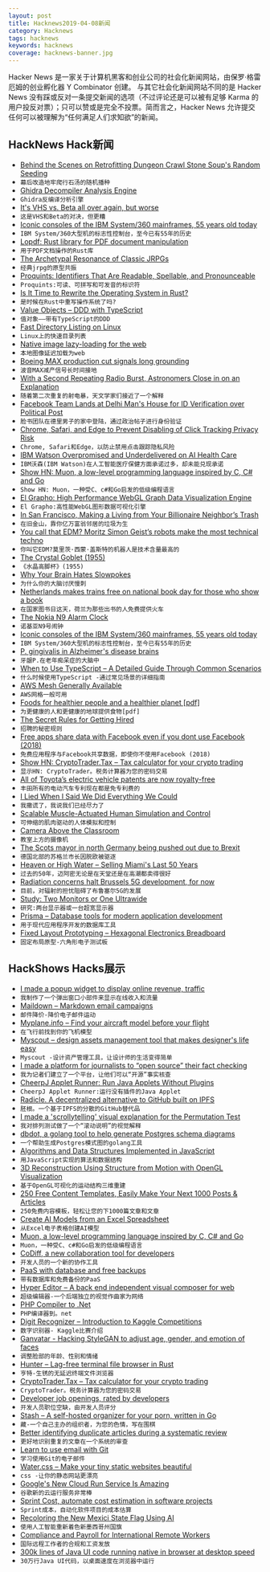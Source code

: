 ```yaml
---
layout: post
title: Hacknews2019-04-08新闻
category: Hacknews
tags: hacknews
keywords: hacknews
coverage: hacknews-banner.jpg
---
```


Hacker News 是一家关于计算机黑客和创业公司的社会化新闻网站，由保罗·格雷厄姆的创业孵化器 Y Combinator 创建。
与其它社会化新闻网站不同的是 Hacker News 没有踩或反对一条提交新闻的选项（不过评论还是可以被有足够 Karma 的用户投反对票）；只可以赞或是完全不投票。简而言之，Hacker News 允许提交任何可以被理解为“任何满足人们求知欲”的新闻。

## HackNews Hack新闻


- [Behind the Scenes on Retrofitting Dungeon Crawl Stone Soup&#39;s Random Seeding](http://crawl.develz.org/wordpress/behind-the-scenes-on-retrofitting-dcss-seeding)
- `幕后改造地牢爬行石汤的随机播种`
- [Ghidra Decompiler Analysis Engine](https://ghidra-decompiler-docs.netlify.com/)
- `Ghidra反编译分析引擎`
- [It&#39;s VHS vs. Beta all over again, but worse](https://www.johnnygrubb.com/its-vhs-vs-beta-all-over-again-but-worse)
- `这是VHS和Beta的对决，但更糟`
- [Iconic consoles of the IBM System/360 mainframes, 55 years old today](http://www.righto.com/2019/04/iconic-consoles-of-ibm-system360.html)
- `IBM System/360大型机的标志性控制台，至今已有55年的历史`
- [Lopdf: Rust library for PDF document manipulation](https://github.com/J-F-Liu/lopdf)
- `用于PDF文档操作的Rust库`
- [The Archetypal Resonance of Classic JRPGs](https://www.hyperindexed.com/blog/2019/4/6/the-archetypal-resonance-of-classic-jrpgs)
- `经典jrpg的原型共振`
- [Proquints: Identifiers That Are Readable, Spellable, and Pronounceable](https://arxiv.org/html/0901.4016)
- `Proquints:可读、可拼写和可发音的标识符`
- [Is It Time to Rewrite the Operating System in Rust?](https://youtube.com/watch?v=HgtRAbE1nBM)
- `是时候在Rust中重写操作系统了吗?`
- [Value Objects – DDD with TypeScript](https://khalilstemmler.com/articles/typescript-value-object/)
- `值对象——带有TypeScript的DDD`
- [Fast Directory Listing on Linux](https://github.com/romkatv/gitstatus/blob/master/docs/listdir.md)
- `Linux上的快速目录列表`
- [Native image lazy-loading for the web](https://addyosmani.com/blog/lazy-loading/)
- `本地图像延迟加载为web`
- [Boeing MAX production cut signals long grounding](https://leehamnews.com/2019/04/06/boeing-max-production-cut-signals-long-grounding/)
- `波音MAX减产信号长时间接地`
- [With a Second Repeating Radio Burst, Astronomers Close in on an Explanation](https://www.quantamagazine.org/astronomers-now-think-they-can-explain-fast-radio-bursts-20190228/)
- `随着第二次重复的射电暴，天文学家们接近了一个解释`
- [Facebook Team Lands at Delhi Man&#39;s House for ID Verification over Political Post](https://www.news18.com/news/india/facebook-does-physical-verification-of-an-indian-user-for-a-political-post-report-2092397.html)
- `脸书团队在德里男子的家中登陆，通过政治帖子进行身份验证`
- [Chrome, Safari, and Edge to Prevent Disabling of Click Tracking Privacy Risk](https://www.bleepingcomputer.com/news/software/major-browsers-to-prevent-disabling-of-click-tracking-privacy-risk/)
- `Chrome, Safari和Edge，以防止禁用点击跟踪隐私风险`
- [IBM Watson Overpromised and Underdelivered on AI Health Care](https://spectrum.ieee.org/biomedical/diagnostics/how-ibm-watson-overpromised-and-underdelivered-on-ai-health-care)
- `IBM沃森(IBM Watson)在人工智能医疗保健方面承诺过多，却未能兑现承诺`
- [Show HN: Muon, a low-level programming language inspired by C, C# and Go](https://github.com/nickmqb/muon)
- `Show HN: Muon，一种受C、c#和Go启发的低级编程语言`
- [El Grapho: High Performance WebGL Graph Data Visualization Engine](https://github.com/ericdrowell/ElGrapho)
- `El Grapho:高性能WebGL图形数据可视化引擎`
- [In San Francisco, Making a Living from Your Billionaire Neighbor’s Trash](https://www.nytimes.com/2019/04/07/us/trash-pickers-san-francisco-zuckerberg.html)
- `在旧金山，靠你亿万富翁邻居的垃圾为生`
- [You call that EDM? Moritz Simon Geist’s robots make the most technical techno](https://arstechnica.com/gaming/2019/04/you-call-that-edm-moritz-simon-geists-robots-make-the-most-technical-techno/)
- `你叫它EDM?莫里茨·西蒙·盖斯特的机器人是技术含量最高的`
- [The Crystal Goblet (1955)](https://web.archive.org/web/20181115190438/http://gmunch.home.pipeline.com/typo-L/misc/ward.htm)
- `《水晶高脚杯》(1955)`
- [Why Your Brain Hates Slowpokes](http://nautil.us/issue/71/flow/why-your-brain-hates-slowpokes-rp)
- `为什么你的大脑讨厌慢刺`
- [Netherlands makes trains free on national book day for those who show a book](https://www.independent.co.uk/travel/news-and-advice/netherlands-free-train-national-book-day-tickets-travel-tickets-ns-a8849606.html)
- `在国家图书日这天，荷兰为那些出书的人免费提供火车`
- [The Nokia N9 Alarm Clock](http://nition.momentstudio.co.nz/2014/08/the-nokia-n9-alarm-clock/)
- `诺基亚N9号闹钟`
- [Iconic consoles of the IBM System/360 mainframes, 55 years old today](http://www.righto.com/2019/04/iconic-consoles-of-ibm-system360.html?m=1)
- `IBM System/360大型机的标志性控制台，至今已有55年的历史`
- [P. gingivalis in Alzheimer&#39;s disease brains](http://advances.sciencemag.org/content/5/1/eaau3333)
- `牙龈P.在老年痴呆症的大脑中`
- [When to Use TypeScript – A Detailed Guide Through Common Scenarios](https://khalilstemmler.com/articles/when-to-use-typescript-guide/)
- `什么时候使用TypeScript -通过常见场景的详细指南`
- [AWS Mesh Generally Available](https://aws.amazon.com/about-aws/whats-new/2019/03/aws-app-mesh-is-now-generally-available/)
- `AWS网格一般可用`
- [Foods for healthier people and a healthier planet [pdf]](https://www.wwf.org.uk/sites/default/files/2019-02/Knorr_Future_50_Report_FINAL_Online.pdf)
- `为更健康的人和更健康的地球提供食物[pdf]`
- [The Secret Rules for Getting Hired](https://shkspr.mobi/blog/2019/04/the-secret-rules-for-getting-hired/)
- `招聘的秘密规则`
- [Free apps share data with Facebook even if you dont use Facebook (2018)](https://privacyinternational.org/report/2647/how-apps-android-share-data-facebook-report)
- `免费应用程序与Facebook共享数据，即使你不使用Facebook (2018)`
- [Show HN: CryptoTrader.Tax – Tax calculator for your crypto trading](https://www.cryptotrader.tax)
- `显示HN: CryptoTrader。税务计算器为您的密码交易`
- [All of Toyota’s electric vehicle patents are now royalty-free](https://www.topgear.com/car-news/electric/toyota-sharing-its-ev-secrets-free)
- `丰田所有的电动汽车专利现在都是免专利费的`
- [I Lied When I Said We Did Everything We Could](https://www.doximity.com/doc_news/v2/entries/18293779)
- `我撒谎了，我说我们已经尽力了`
- [Scalable Muscle-Actuated Human Simulation and Control](http://mrl.snu.ac.kr/research/ProjectScalable/Page.htm)
- `可伸缩的肌肉驱动的人体模拟和控制`
- [Camera Above the Classroom](http://www.sixthtone.com/news/1003759/camera-above-the-classroom)
- `教室上方的摄像机`
- [The Scots mayor in north Germany being pushed out due to Brexit](https://www.thelocal.de/20190405/meet-the-scots-mayor-in-north-germany-being-pushed-out-due-to-brexit)
- `德国北部的苏格兰市长因脱欧被驱逐`
- [Heaven or High Water – Selling Miami&#39;s Last 50 Years](https://popula.com/2019/04/02/heaven-or-high-water/)
- `过去的50年，迈阿密无论是在天堂还是在高潮都卖得很好`
- [Radiation concerns halt Brussels 5G development, for now](http://www.brusselstimes.com/brussels/14753/radiation-concerns-halt-brussels-5g-for-now)
- `目前，对辐射的担忧阻碍了布鲁塞尔5G的发展`
- [Study: Two Monitors or One Ultrawide](https://keenethics.com/blog/1497078000000-two-monitors-or-one-ultrawide)
- `研究:两台显示器或一台超宽显示器`
- [Prisma – Database tools for modern application development](https://www.prisma.io/)
- `用于现代应用程序开发的数据库工具`
- [Fixed Layout Prototyping – Hexagonal Electronics Breadboard](http://davidrowntree.co.uk/fixed-layout-prototyping/)
- `固定布局原型-六角形电子测试板`


## HackShows Hacks展示

- [ I made a popup widget to display online revenue, traffic](https://dailyinsight.com/#)
- `我制作了一个弹出窗口小部件来显示在线收入和流量`
- [ Maildown – Markdown email campaigns](https://news.ycombinator.com/item?id=19590646)
- `邮件降价-降价电子邮件运动`
- [ Myplane.info – Find your aircraft model before your flight](https://myplane.info/)
- `在飞行前找到你的飞机模型`
- [ Myscout – design assets management tool that makes designer&#39;s life easy](https://iconscout.com/my-scout)
- `Myscout -设计资产管理工具，让设计师的生活变得简单`
- [ I made a platform for journalists to “open source” their fact checking](https://sourcedfact.com)
- `我为记者们建立了一个平台，让他们可以“开源”事实核查`
- [ CheerpJ Applet Runner: Run Java Applets Without Plugins](https://chrome.google.com/webstore/detail/cheerpj-applet-runner/bbmolahhldcbngedljfadjlognfaaein)
- `CheerpJ Applet Runner:运行没有插件的Java Applet`
- [ Radicle. A decentralized alternative to GitHub built on IPFS](https://github.com/radicle-dev/radicle)
- `胚根。一个基于IPFS的分散的GitHub替代品`
- [ I made a &#39;scrollytelling&#39; visual explanation for the Permutation Test](https://www.jwilber.me/permutationtest/)
- `我对排列测试做了一个“滚动说明”的视觉解释`
- [ dbdot, a golang tool to help generate Postgres schema diagrams](https://github.com/akarki15/dbdot)
- `一个帮助生成Postgres模式图的golang工具`
- [ Algorithms and Data Structures Implemented in JavaScript](https://github.com/amejiarosario/dsa.js)
- `用JavaScript实现的算法和数据结构`
- [ 3D Reconstruction Using Structure from Motion with OpenGL Visualization](https://capsulesbot.com/blog/2019/03/12/apolloscape-sfm.html)
- `基于OpenGL可视化的运动结构三维重建`
- [ 250 Free Content Templates, Easily Make Your Next 1000 Posts &amp; Articles](https://vumiu.com/dynamic-content-templates/)
- `250免费内容模板，轻松让您的下1000篇文章和文章`
- [ Create AI Models from an Excel Spreadsheet](https://getyantra.com)
- `从Excel电子表格创建AI模型`
- [ Muon, a low-level programming language inspired by C, C# and Go](https://github.com/nickmqb/muon)
- `Muon，一种受C、c#和Go启发的低级编程语言`
- [ CoDiff, a new collaboration tool for developers](https://news.ycombinator.com/item?id=19593637)
- `开发人员的一个新的协作工具`
- [ PaaS with database and free backups](https://backery.io)
- `带有数据库和免费备份的PaaS`
- [ Hyper Editor – A back end independent visual composer for web](https://github.com/DivineITLimited/hyper-editor)
- `超级编辑器-一个后端独立的视觉作曲家为网络`
- [ PHP Compiler to .Net](https://www.peachpie.io)
- `PHP编译器到。net`
- [ Digit Recognizer – Introduction to Kaggle Competitions](https://towardsdatascience.com/digit-recognizer-introduction-to-kaggle-competitions-with-image-classification-task-0-995-268fa2b90e13)
- `数字识别器- Kaggle比赛介绍`
- [ Ganvatar - Hacking StyleGAN to adjust age, gender, and emotion of faces](https://ganvatar.com)
- `调整脸部的年龄、性别和情绪`
- [ Hunter – Lag-free terminal file browser in Rust](https://github.com/rabite0/hunter)
- `亨特-生锈的无延迟终端文件浏览器`
- [ CryptoTrader.Tax – Tax calculator for your crypto trading](https://www.cryptotrader.tax)
- `CryptoTrader。税务计算器为您的密码交易`
- [ Developer job openings, rated by developers](https://jobscurated.com/)
- `开发人员职位空缺，由开发人员评分`
- [ Stash – A self-hosted organizer for your porn, written in Go](https://github.com/stashapp/stash)
- `藏-一个自己主办的组织者，为您的色情，写在围棋`
- [ Better identifying duplicate articles during a systematic review](https://github.com/victorqribeiro/dtf)
- `更好地识别重复的文章在一个系统的审查`
- [ Learn to use email with Git](https://git-send-email.io)
- `学习使用Git的电子邮件`
- [ Water.css – Make your tiny static websites beautiful](https://github.com/kognise/water.css)
- `css -让你的静态网站更漂亮`
- [ Google&#39;s New Cloud Run Service Is Amazing](https://medium.com/sugarkubes/deploy-object-detection-in-1-min-f0355acd2f0a)
- `谷歌新的云运行服务非常棒`
- [ Sprint Cost, automate cost estimation in software projects](https://www.sprintcost.com/)
- `Sprint成本，自动化软件项目的成本估算`
- [ Recoloring the New Mexici State Flag Using AI](https://hampton.pw/creations/new-mexico.html)
- `使用人工智能重新着色新墨西哥州国旗`
- [ Compliance and Payroll for International Remote Workers](https://remotehr.co)
- `国际远程工作者的合规和工资发放`
- [ 300k lines of Java UI code running native in browser at desktop speed](http://reportmill.com/snaptea/RM15/)
- `30万行Java UI代码，以桌面速度在浏览器中运行`


